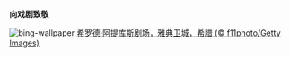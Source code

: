 
**向戏剧致敬**

![bing-wallpaper](https://www.bing.com/th?id=OHR.OdeonAthens_ZH-CN6085881625_1920x1080.jpg)
[希罗德·阿提库斯剧场，雅典卫城，希腊 (© f11photo/Getty Images)](https://www.bing.com/search?q=%E4%B8%96%E7%95%8C%E6%88%8F%E5%89%A7%E6%97%A5&amp;form=hpcapt&amp;mkt=zh-cn)
  